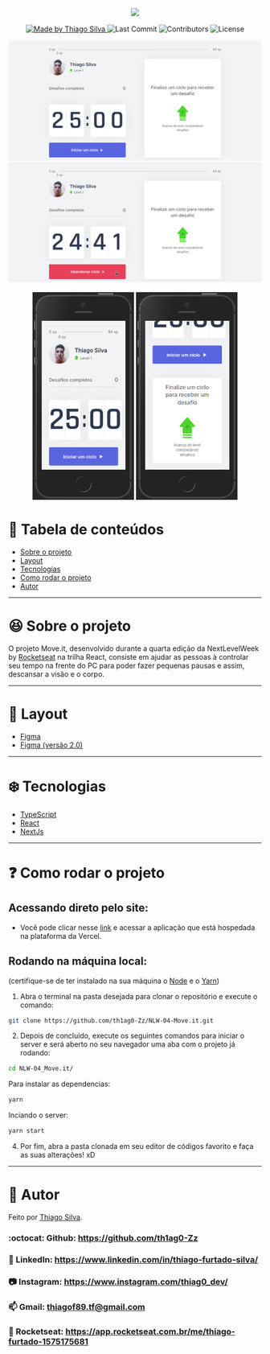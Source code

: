 <p align="center">
  <img src="./public/logo-full.svg" />
</p>

<p align="center">
  <a href="https://github.com/csorlandi">
    <img alt="Made by Thiago Silva" src="https://img.shields.io/badge/made%20by-Thiago%20Silva-5965e0">
  </a>

  <img alt="Last Commit" src="https://img.shields.io/github/last-commit/th1ag0-Zz/NLW-04-Move.it?color=rgb(89,101,224)">

  <img alt="Contributors" src="https://img.shields.io/github/contributors/th1ag0-Zz/NLW-04-Move.it?color=rgb(89,101,224)">

  <img alt="License" src="https://img.shields.io/badge/license-MIT-%2304D361?color=rgb(89,101,224)">
</p>

<p align="center">
  <img src="./.github/desktop-1.png" />
  <img src="./.github/desktop-2.png" />
  </br>
  </br>
  <img src="./.github/mobile-1.png" width="40.12%" />
  <span></span>
  <img src="./.github/mobile-2.png" width="40%" />
</p>

# :pushpin: Tabela de conteúdos

* [Sobre o projeto](#satisfied-sobre-o-projeto)
* [Layout](#panda_face-layout)
* [Tecnologias](#snowflake-tecnologias)
* [Como rodar o projeto](#question-como-rodar-o-projeto)
* [Autor](#closed_book-autor)

---
# :satisfied: Sobre o projeto
O projeto Move.it, desenvolvido durante a quarta edição da NextLevelWeek by [Rocketseat](https://rocketseat.com.br/) na trilha React, consiste em ajudar as pessoas à controlar seu tempo na frente do PC para poder fazer pequenas pausas e assim, descansar a visão e o corpo.

---
# :panda_face: Layout
* [Figma](https://www.figma.com/file/W9GhJmXJNOZsvA7kcEqOlc/Move.it-1.0-Copy)
* [Figma (versão 2.0)](https://www.figma.com/file/DfJf2tpmWubSdBKgXcZarA/Move.it-2.0-(Copy))

---
# :snowflake: Tecnologias
* [TypeScript](https://www.typescriptlang.org/)
* [React](https://pt-br.reactjs.org/)
* [NextJs](https://nextjs.org/)

---
# :question: Como rodar o projeto
## Acessando direto pelo site:
* Você pode clicar nesse [link](http://move-it-th1ag0-zz.vercel.app/) e acessar a aplicação que está hospedada na plataforma da Vercel.

## Rodando na máquina local:
(certifique-se de ter instalado na sua máquina o [Node](https://nodejs.org/en/) e o [Yarn](https://yarnpkg.com/))
1. Abra o terminal na pasta desejada para clonar o repositório e execute o comando:
``` bash
git clone https://github.com/th1ag0-Zz/NLW-04-Move.it.git
```
2. Depois de concluído, execute os seguintes comandos para iniciar o server e será aberto no seu navegador uma aba com o projeto já rodando:
``` bash
cd NLW-04_Move.it/
```
Para instalar as dependencias:
``` bash
yarn
```
Inciando o server:
``` bash
yarn start
```
4. Por fim, abra a pasta clonada em seu editor de códigos favorito e faça as suas alterações! xD

---
# :closed_book: Autor
Feito por [Thiago Silva](https://github.com/th1ag0-Zz).
### :octocat: Github: https://github.com/th1ag0-Zz
### :link: LinkedIn: https://www.linkedin.com/in/thiago-furtado-silva/
### :camera: Instagram: https://www.instagram.com/thiag0_dev/
### :mailbox: Gmail: thiagof89.tf@gmail.com
### :rocket: Rocketseat: https://app.rocketseat.com.br/me/thiago-furtado-1575175681